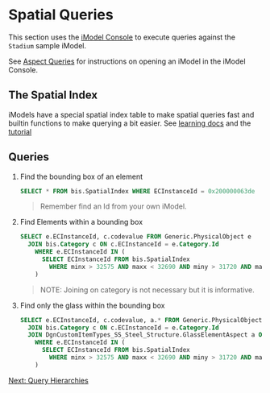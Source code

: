 # Spatial Queries

This section uses the [iModel Console](https://imodelconsole.bentley.com) to execute queries against the `Stadium` sample iModel.

See [Aspect Queries](aspect-queries.md) for instructions on opening an iModel in the iModel Console.

## The Spatial Index

iModels have a special spatial index table to make spatial queries fast and builtin functions to make querying a bit easier.  See [learning docs](https://www.itwinjs.org/learning/spatialqueries/) and the [tutorial](https://www.itwinjs.org/learning/ecsqltutorial/spatialqueries/)

## Queries

1. Find the bounding box of an element

    ```SQL
    SELECT * FROM bis.SpatialIndex WHERE ECInstanceId = 0x200000063de
    ```

    > Remember find an Id from your own iModel.

1. Find Elements within a bounding box

    ```SQL
    SELECT e.ECInstanceId, c.codevalue FROM Generic.PhysicalObject e 
      JOIN bis.Category c ON c.ECInstanceId = e.Category.Id 
        WHERE e.ECInstanceId IN (
          SELECT ECInstanceId FROM bis.SpatialIndex 
            WHERE minx > 32575 AND maxx < 32690 AND miny > 31720 AND maxy < 31800 AND minz > 5.5 AND maxz < 36
        )
    ```

    > NOTE: Joining on category is not necessary but it is informative.

1. Find only the glass within the bounding box

    ```SQL
    SELECT e.ECInstanceId, c.codevalue, a.* FROM Generic.PhysicalObject e 
      JOIN bis.Category c ON c.ECInstanceId = e.Category.Id 
      JOIN DgnCustomItemTypes_SS_Steel_Structure.GlassElementAspect a ON a.Element.Id = e.ECInstanceId 
        WHERE e.ECInstanceId IN (
          SELECT ECInstanceId FROM bis.SpatialIndex 
            WHERE minx > 32575 AND maxx < 32690 AND miny > 31720 AND maxy < 31800 AND minz > 5.5 AND maxz < 36
        )
    ```

[Next: Query Hierarchies](cte-queries.md)
